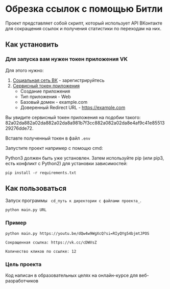 # Обрезка ссылок с помощью Битли
Проект представляет собой скрипт, который использует API ВКонтакте для сокращения ссылок и получения статистики по переходам на них. 
## Как установить
### Для запуска вам нужен токен приложения VK
Для этого нужно:
1. [Социальная сеть ВК](https://vk.com/feed) - зарегистрируйтесь
2. [Сервисный токен приложения](https://id.vk.com/about/business/go/docs/ru/vkid/latest/vk-id/connection/tokens/service-token)
    - Создание приложения
    - Тип приложения - Web
    - Базовый домен - example.com
    - Доверенный Redirect URL - https://example.com

Вы увидите сервисный токен приложения на подобии такого: 82a02da882a02da882a02da8a981b7f3cc882a082a02da8e4af9c41e8551329276dde72.

Вставте полученный токен в файл `.env`

Запустите проект например с помощю cmd:

Python3 должен быть уже установлен. Затем используйте pip (или pip3, есть конфликт с Python2) для установки зависимостей:

```pip install -r requirements.txt```

## Как пользоваться
Запуск программы 
``` cd_путь к директории с файлами проекта_```.

```python main.py URL```

### Пример 

```python main.py https://youtu.be/dQw4w9WgXcQ?si=RIyQYg54bjmtJPOS```


```Сокращенная ссылка: https://vk.cc/cDWVsZ```

``` Количество кликов по ссылке: 12 ```
### Цель проекта
Код написан в образовательных целях на онлайн-курсе для веб-разработчиков
